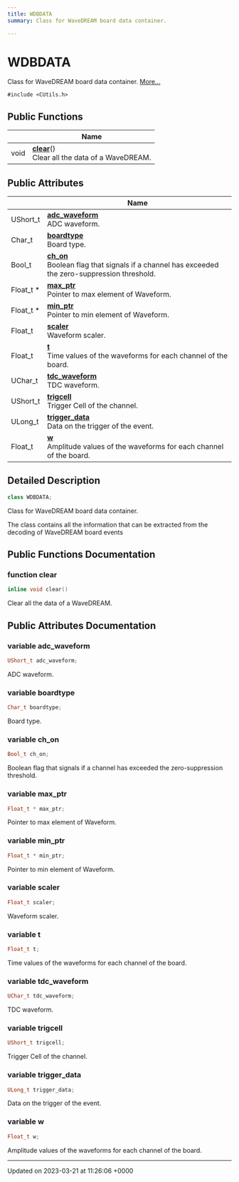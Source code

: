 ```yaml
---
title: WDBDATA
summary: Class for WaveDREAM board data container. 

---
```


# WDBDATA



Class for WaveDREAM board data container.  [More...](#detailed-description)


`#include <CUtils.h>`

## Public Functions

|                | Name           |
| -------------- | -------------- |
| void | **[clear](/Classes/classWDBDATA.md#function-clear)**()<br>Clear all the data of a WaveDREAM.  |

## Public Attributes

|                | Name           |
| -------------- | -------------- |
| UShort_t | **[adc_waveform](/Classes/classWDBDATA.md#variable-adc-waveform)** <br>ADC waveform.  |
| Char_t | **[boardtype](/Classes/classWDBDATA.md#variable-boardtype)** <br>Board type.  |
| Bool_t | **[ch_on](/Classes/classWDBDATA.md#variable-ch-on)** <br>Boolean flag that signals if a channel has exceeded the zero-suppression threshold.  |
| Float_t * | **[max_ptr](/Classes/classWDBDATA.md#variable-max-ptr)** <br>Pointer to max element of Waveform.  |
| Float_t * | **[min_ptr](/Classes/classWDBDATA.md#variable-min-ptr)** <br>Pointer to min element of Waveform.  |
| Float_t | **[scaler](/Classes/classWDBDATA.md#variable-scaler)** <br>Waveform scaler.  |
| Float_t | **[t](/Classes/classWDBDATA.md#variable-t)** <br>Time values of the waveforms for each channel of the board.  |
| UChar_t | **[tdc_waveform](/Classes/classWDBDATA.md#variable-tdc-waveform)** <br>TDC waveform.  |
| UShort_t | **[trigcell](/Classes/classWDBDATA.md#variable-trigcell)** <br>Trigger Cell of the channel.  |
| ULong_t | **[trigger_data](/Classes/classWDBDATA.md#variable-trigger-data)** <br>Data on the trigger of the event.  |
| Float_t | **[w](/Classes/classWDBDATA.md#variable-w)** <br>Amplitude values of the waveforms for each channel of the board.  |

## Detailed Description

```cpp
class WDBDATA;
```

Class for WaveDREAM board data container. 

The class contains all the information that can be extracted from the decoding of WaveDREAM board events 

## Public Functions Documentation

### function clear

```cpp
inline void clear()
```

Clear all the data of a WaveDREAM. 

## Public Attributes Documentation

### variable adc_waveform

```cpp
UShort_t adc_waveform;
```

ADC waveform. 

### variable boardtype

```cpp
Char_t boardtype;
```

Board type. 

### variable ch_on

```cpp
Bool_t ch_on;
```

Boolean flag that signals if a channel has exceeded the zero-suppression threshold. 

### variable max_ptr

```cpp
Float_t * max_ptr;
```

Pointer to max element of Waveform. 

### variable min_ptr

```cpp
Float_t * min_ptr;
```

Pointer to min element of Waveform. 

### variable scaler

```cpp
Float_t scaler;
```

Waveform scaler. 

### variable t

```cpp
Float_t t;
```

Time values of the waveforms for each channel of the board. 

### variable tdc_waveform

```cpp
UChar_t tdc_waveform;
```

TDC waveform. 

### variable trigcell

```cpp
UShort_t trigcell;
```

Trigger Cell of the channel. 

### variable trigger_data

```cpp
ULong_t trigger_data;
```

Data on the trigger of the event. 

### variable w

```cpp
Float_t w;
```

Amplitude values of the waveforms for each channel of the board. 

-------------------------------

Updated on 2023-03-21 at 11:26:06 +0000